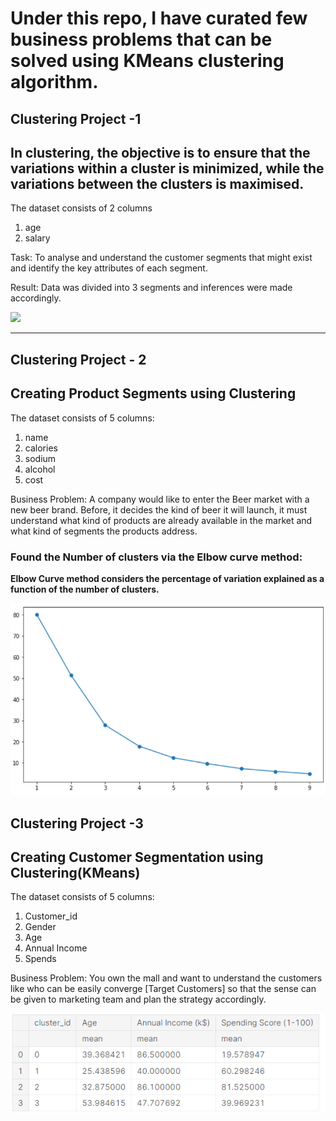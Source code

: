 # Under this repo, I have curated few business problems that can be solved using KMeans clustering algorithm.

## Clustering Project -1

## **In clustering, the objective is to ensure that the variations within a cluster is minimized, while the variations between the clusters is maximised.**

The dataset consists of 2 columns 
1. age
2. salary

Task: To analyse and understand the customer segments that might exist and identify the key attributes of each segment.

Result:
Data was divided into 3 segments and inferences were made accordingly.

![](https://github.com/Lokeshrathi/Clustering_salaries/blob/main/cluster.PNG)

-------------------------------------------------------------------

## Clustering Project - 2

## Creating Product Segments using Clustering

The dataset consists of 5 columns:
1. name
2. calories
3. sodium
4. alcohol
5. cost

Business Problem: 
A company would like to enter the Beer market with a new beer brand. Before, it decides the kind of beer it will launch, it must understand what kind of products are already available in the market and what kind of segments the products address.

### Found the Number of clusters via the Elbow curve method:
**Elbow Curve method considers the percentage of variation explained as a function of the number of clusters.**

![](https://github.com/Lokeshrathi/Clustering_algorithm_solution/blob/main/elbow%20method.PNG)

## Clustering Project -3

## Creating Customer Segmentation using Clustering(KMeans)

The dataset consists of 5 columns:
1. Customer_id
2. Gender
3. Age
4. Annual Income 
5. Spends

Business Problem: 
You own the mall and want to understand the customers like who can be easily converge [Target Customers] so that the sense can be given to marketing team and plan the strategy accordingly.

![](https://github.com/Lokeshrathi/Clustering_algorithm_solution/blob/main/Mall%20segmentation.PNG)
